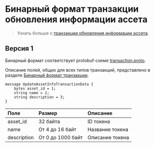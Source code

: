 # Бинарный формат транзакции обновления информации ассета

> Узнать больше о [транзакции обновления информации ассета](/ru/blockchain/transaction-type/update-asset-info-transaction).

## Версия 1

Бинарный формат соответствует protobuf-схеме [transaction.proto](https://github.com/wavesplatform/protobuf-schemas/blob/master/proto/waves/transaction.proto).

Описание полей, общих для всех типов транзакций, представлено в разделе [Бинарный формат транзакции](/ru/blockchain/binary-format/transaction-binary-format).

```
message UpdateAssetInfoTransactionData {
    bytes asset_id = 1;
    string name = 2;
    string description = 3;
}
```

| Поле | Размер | Описание |
| :--- | :--- | :--- |
| asset_id | 32 байта | ID токена |
| name | От 4 до 16 байт | Название токена |
| description | От 0 до 1000 байт | Описание токена |
